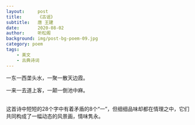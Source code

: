 ```yaml
---
layout:     post
title:      《古谣》
subtitle:   唐 王建
date:       2020-08-02
author:     听松阁
background: img/post-bg-poem-09.jpg
category: poem
tags:
    - 美文
    - 古典诗词
---
```


一东一西垄头水，一聚一散天边霞。<br>

一来一去道上客，一颠一倒池中麻。<br><br>

这首诗中短短的28个字中有着矛盾的8个“一”，但细细品味却都在情理之中，它们共同构成了一幅动态的风景画，情味隽永。

